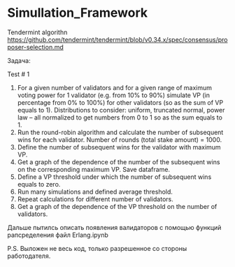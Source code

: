 # Simullation_Framework

Tendermint algorithn https://github.com/tendermint/tendermint/blob/v0.34.x/spec/consensus/proposer-selection.md

Задача:

Test # 1
1.	For a given number of validators and for a given range of maximum voting power for 1 validator (e.g. from 10% to 90%) simulate VP (in percentage from 0% to 100%) for other validators (so as the sum of VP equals to 1). Distributions to consider: uniform, truncated normal, power law – all normalized to get numbers from 0 to 1 so as the sum equals to 1.
2.	Run the round-robin algorithm and calculate the number of subsequent wins for each validator. Number of rounds (total stake amount) = 1000.
3.	Define the number of subsequent wins for the validator with maximum VP. 
4.	Get a graph of the dependence of the number of the subsequent wins on the corresponding maximum VP. Save dataframe.
5.	Define a VP threshold under which the number of subsequent wins equals to zero.
6.	Run many simulations and defined average threshold.
7.	Repeat calculations for different number of validators.
8.	Get a graph of the dependence of the VP threshold on the number of validators.


Дальше пытилсь описать появления валидаторов с помощью функций рапсределения файл Erlang.ipynb

P.S. Выложен не весь код, только разрешенное со стороны работодателя.
